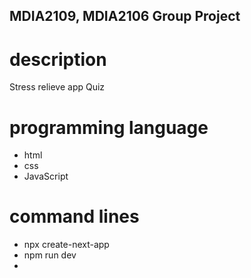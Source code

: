 ## MDIA2109, MDIA2106 Group Project

# description
Stress relieve app
Quiz


# programming language 
- html
- css
- JavaScript

# command lines
- npx create-next-app
- npm run dev
-